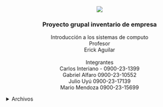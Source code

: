 <a name="readme-top"></a>

<br />
<div align="center">
    <a href="https://umg.edu.gt">
        <img src="https://umg.edu.gt/assets/umg.png">
    </a>
    <h3 align="center">Proyecto grupal inventario de empresa</h3>
    <p align="center">
    Introducción a los sistemas de computo<br>
    Profesor<br>
    Erick Aguilar<br><br>
    Integrantes <br>
    Carlos Interiano - 0900-23-1399 <br>
    Gabriel Alfaro 0900-23-10552 <br>
    Julio Uyú 0900-23-17139 <br>
    Mario Mendoza 0900-23-15699 <br>
    </p>
</div>

<details>
  <summary>Archivos</summary>
  <ol>
    <li>
      <a href="main/bd">BD</a>
      <ul>
        <li>register.php</li>
        <li>user.php</li>
      </ul>
    </li>
    <li>
      css
      <ul>
        <li>style.css</li>
      </ul>
    </li>    
    <li>
      html
      <ul>
        <li>mainInventario.php</li>
        <li>registro.html</li>
      </ul>
    </li>  
    <li>
      js
      <ul>
        <li>User.js</li>
      </ul>
    </li> 
    <li>
      sqlite
      <ul>
        <li>usuario.db</li>
      </ul>
    </li>  
    <li>
      template
      <ul>
        <li>class.php</li>
      </ul>
    </li>   
    <li>Index.html</li>
    <li>README.md</li>
  </ol>
</details>

